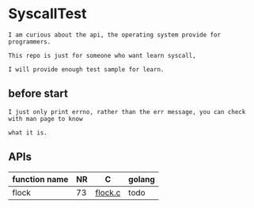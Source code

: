 # SyscallTest 
    
    I am curious about the api, the operating system provide for programmers.

    This repo is just for someone who want learn syscall, 

    I will provide enough test sample for learn.

## before start
    
    I just only print errno, rather than the err message, you can check with man page to know 
    
    what it is.
    
## APIs

| function name  |      NR  | C          |  golang      |
|----------------|----------|------------|--------------|
|flock           |  73|[flock.c](https://github.com/Derliang/syscallTest/blob/master/language_c/flock.c)  |  todo |
